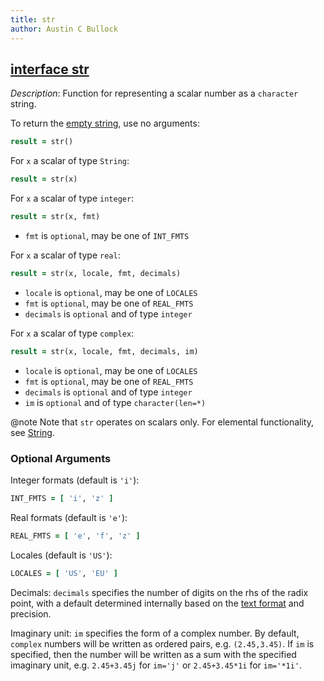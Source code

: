 ```yaml
---
title: str
author: Austin C Bullock
---
```


## [interface str](../../interface/str.html)

*Description*: Function for representing a scalar number as a `character` string.

To return the [empty string](../../module/io_fortran_lib.html#variable-empty_str), use no arguments:

```fortran
result = str()
```

For `x` a scalar of type `String`:

```fortran
result = str(x)
```

For `x` a scalar of type `integer`:

```fortran
result = str(x, fmt)
```

* `fmt` is `optional`, may be one of `INT_FMTS`

For `x` a scalar of type `real`:

```fortran
result = str(x, locale, fmt, decimals)
```

* `locale` is `optional`, may be one of `LOCALES`
* `fmt` is `optional`, may be one of `REAL_FMTS`
* `decimals` is `optional` and of type `integer`

For `x` a scalar of type `complex`:

```fortran
result = str(x, locale, fmt, decimals, im)
```

* `locale` is `optional`, may be one of `LOCALES`
* `fmt` is `optional`, may be one of `REAL_FMTS`
* `decimals` is `optional` and of type `integer`
* `im` is `optional` and of type `character(len=*)`

@note Note that `str` operates on scalars only. For elemental functionality, see [String](string.html).

### Optional Arguments

Integer formats (default is `'i'`):

```fortran
INT_FMTS = [ 'i', 'z' ]
```

Real formats (default is `'e'`):

```fortran
REAL_FMTS = [ 'e', 'f', 'z' ]
```

Locales (default is `'US'`):

```fortran
LOCALES = [ 'US', 'EU' ]
```

Decimals: `decimals` specifies the number of digits on the rhs of the radix point, with a default determined internally based on the [text format](../UserInfo/text-fmts.html) and precision.

Imaginary unit: `im` specifies the form of a complex number. By default, `complex` numbers will be written as ordered pairs, e.g. `(2.45,3.45)`. If `im` is specified, then the number will be written as a sum with the specified imaginary unit, e.g. `2.45+3.45j` for `im='j'` or `2.45+3.45*1i` for `im='*1i'`.
